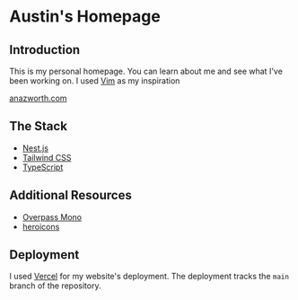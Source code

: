 # Austin's Homepage

## Introduction

This is my personal homepage. You can learn about me and see what I've been working on.
I used [Vim](https://www.vim.org) as my inspiration

[anazworth.com](https://www.anazworth.com)

## The Stack
- [Nest.js](https://nextjs.org)
- [Tailwind CSS](https://tailwindcss.com)
- [TypeScript](https://www.typescriptlang.org)

## Additional Resources
- [Overpass Mono](https://overpassfont.org)
- [heroicons](https://heroicons.com)

## Deployment

I used [Vercel](https://vercel.com) for my website's deployment.
The deployment tracks the ```main``` branch of the repository.


